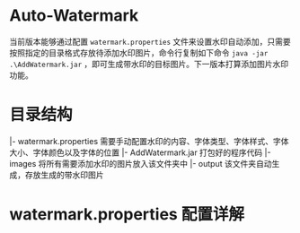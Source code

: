 # Auto-Watermark
当前版本能够通过配置 `watermark.properties` 文件来设置水印自动添加，只需要按照指定的目录格式存放待添加水印图片，命令行复制如下命令 `java -jar .\AddWatermark.jar` ，即可生成带水印的目标图片。下一版本打算添加图片水印功能。

# 目录结构
|- watermark.properties  需要手动配置水印的内容、字体类型、字体样式、字体大小、字体颜色以及字体的位置
|- AddWatermark.jar 打包好的程序代码
|- images 将所有需要添加水印的图片放入该文件夹中
  |- output 该文件夹自动生成，存放生成的带水印图片
  
# watermark.properties 配置详解
